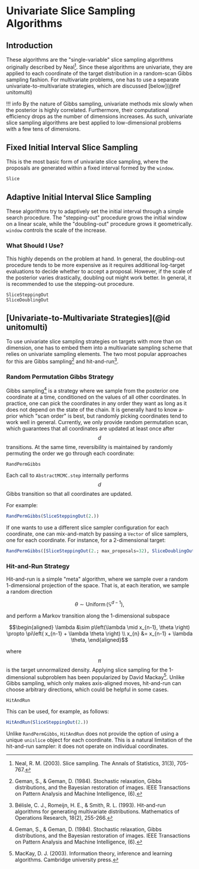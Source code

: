 
# Univariate Slice Sampling Algorithms

## Introduction
These algorithms are the "single-variable" slice sampling algorithms originally described by Neal[^N2003].
Since these algorithms are univariate, they are applied to each coordinate of the target distribution in a random-scan Gibbs sampling fashion.
For multivariate problems, one has to use a separate univariate-to-multivariate strategies, which are discussed [below](@ref unitomulti)


!!! info
    By the nature of Gibbs sampling, univariate methods mix slowly when the posterior is highly correlated.
    Furthermore, their computational efficiency drops as the number of dimensions increases.
    As such, univariate slice sampling algorithms are best applied to low-dimensional problems with a few tens of dimensions.

## Fixed Initial Interval Slice Sampling 
This is the most basic form of univariate slice sampling, where the proposals are generated within a fixed interval formed by the `window`.


```@docs
Slice
```

## Adaptive Initial Interval Slice Sampling

These algorithms try to adaptively set the initial interval through a simple search procedure.
The "stepping-out" procedure grows the initial window on a linear scale, while the "doubling-out" procedure grows it geometrically.
`window` controls the scale of the increase.

### What Should I Use?
This highly depends on the problem at hand.
In general, the doubling-out procedure tends to be more expensive as it requires additional log-target evaluations to decide whether to accept a proposal.
However, if the scale of the posterior varies drastically, doubling out might work better.
In general, it is recommended to use the stepping-out procedure.

```@docs
SliceSteppingOut
SliceDoublingOut
```

## [Univariate-to-Multivariate Strategies](@id unitomulti)
To use univariate slice sampling strategies on targets with more than on dimension, one has to embed them into a multivariate sampling scheme that relies on univariate sampling elements.
The two most popular approaches for this are Gibbs sampling[^GG1984] and hit-and-run[^BRS1993].

### Random Permutation Gibbs Strategy
Gibbs sampling[^GG1984] is a strategy where we sample from the posterior one coordinate at a time, conditioned on the values of all other coordinates.
In practice, one can pick the coordinates in any order they want as long as it does not depend on the state of the chain.
It is generally hard to know a-prior which "scan order" is best, but randomly picking coordinates tend to work well in general.
Currently, we only provide random permutation scan, which guarantees that all coordinates are updated at least once after $$d$$ transitions.
At the same time, reversibility is maintained by randomly permuting the order we go through each coordinate:
```@docs
RandPermGibbs
```
Each call to `AbstractMCMC.step` internally performs $$d$$ Gibbs transition so that all coordinates are updated.

For example:
```julia
RandPermGibbs(SliceSteppingOut(2.))
```

If one wants to use a different slice sampler configuration for each coordinate, one can mix-and-match by passing a `Vector` of slice samplers, one for each coordinate.
For instance, for a 2-dimensional target:
```julia
RandPermGibbs([SliceSteppingOut(2.; max_proposals=32), SliceDoublingOut(2.),])
```

### Hit-and-Run Strategy
Hit-and-run is a simple "meta" algorithm, where we sample over a random 1-dimensional projection of the space.
That is, at each iteration, we sample a random direction
```math
    \theta \sim \operatorname{Uniform}(\mathbb{S}^{d-1}),
```
and perform a Markov transition along the 1-dimensional subspace
```math
\begin{aligned}
    \lambda &\sim p\left(\lambda \mid x_{n-1}, \theta \right) \propto \pi\left( x_{n-1} + \lambda \theta \right) \\
    x_{n} &= x_{n-1} + \lambda \theta,
\end{aligned}
```
where $$\pi$$ is the target unnormalized density.
Applying slice sampling for the 1-dimensional subproblem has been popularized by David Mackay[^M2003].
Unlike Gibbs sampling, which only makes axis-aligned moves, hit-and-run can choose arbitrary directions, which could be helpful in some cases.

```@docs
HitAndRun
```

This can be used, for example, as follows:

```julia
HitAndRun(SliceSteppingOut(2.))
```
Unlike `RandPermGibbs`, `HitAndRun` does not provide the option of using a unique `unislice` object for each coordinate.
This is a natural limitation of the hit-and-run sampler: it does not operate on individual coordinates.


[^N2003]: Neal, R. M. (2003). Slice sampling. The Annals of Statistics, 31(3), 705-767.
[^GG1984]: Geman, S., & Geman, D. (1984). Stochastic relaxation, Gibbs distributions, and the Bayesian restoration of images. IEEE Transactions on Pattern Analysis and Machine Intelligence, (6).
[^BRS1993]: Bélisle, C. J., Romeijn, H. E., & Smith, R. L. (1993). Hit-and-run algorithms for generating multivariate distributions. Mathematics of Operations Research, 18(2), 255-266.
[^M2003]: MacKay, D. J. (2003). Information theory, inference and learning algorithms. Cambridge university press.
